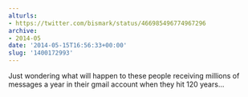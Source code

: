 ```yaml
---
alturls:
- https://twitter.com/bismark/status/466985496774967296
archive:
- 2014-05
date: '2014-05-15T16:56:33+00:00'
slug: '1400172993'
---
```


Just wondering what will happen to these people receiving millions of messages a year in their gmail account when they hit 120 years...

